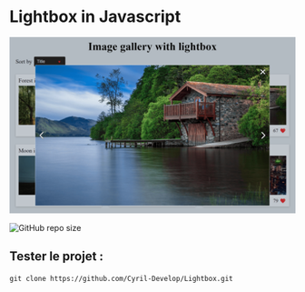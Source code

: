 # Lightbox in Javascript

![screenshot](./images/screenshot/screenshot.png)

![GitHub repo size](https://img.shields.io/github/repo-size/Cyril-Develop/Lightbox?style=for-the-badge) 

 ## Tester le projet :

```terminal
git clone https://github.com/Cyril-Develop/Lightbox.git
```